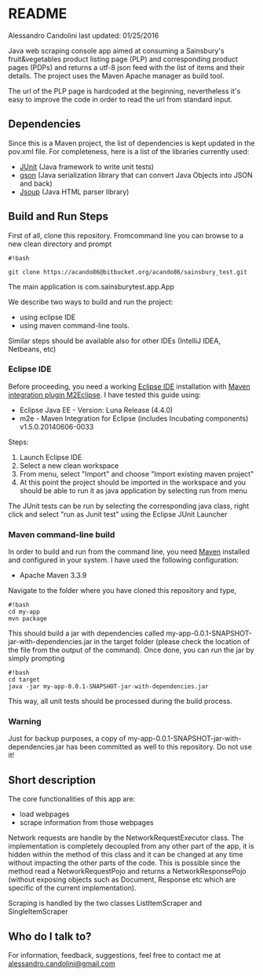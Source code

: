# README #

Alessandro Candolini
last updated: 01/25/2016

Java web scraping console app aimed at consuming a Sainsbury's fruit&vegetables product listing page (PLP) and corresponding product pages (PDPs) and returns a utf-8 json feed with the list of items and their details. The project uses the Maven Apache manager as build tool.

The url of the PLP page is hardcoded at the beginning, nevertheless it's easy to improve the code in order to read the url from standard input.

## Dependencies ##

Since this is a Maven project, the list of dependencies is kept updated in the pov.xml file. 
For completeness, here is a list of the libraries currently used:

* [JUnit](http://junit.org/) (Java framework to write unit tests)
* [gson](https://github.com/google/gson)  (Java serialization library that can convert Java Objects into JSON and back)
* [Jsoup](http://jsoup.org/)  (Java HTML parser library)

## Build and Run Steps ##

First of all, clone this repository.
Fromcommand line you can browse to a new clean directory and prompt

```
#!bash

git clone https://acando86@bitbucket.org/acando86/sainsbury_test.git
```

The main application is com.sainsburytest.app.App

We describe two ways to build and run the project:

* using eclipse IDE
* using maven command-line tools.

Similar steps should be available also for other IDEs (IntelliJ IDEA, Netbeans, etc)

### Eclipse IDE ###

Before proceeding, you need a working [Eclipse IDE](https://eclipse.org/) installation with [Maven integration plugin M2Eclipse](http://www.eclipse.org/m2e/Maven). I have tested this guide using:

* Eclipse Java EE - Version: Luna Release (4.4.0)
* m2e - Maven Integration for Eclipse (includes Incubating components)	v1.5.0.20140606-0033

Steps:

1. Launch Eclipse IDE
1. Select a new clean workspace
1. From menu, select "Import" and choose "Import existing maven project"
1. At this point the project should be imported in the workspace and you should be able to run it as java application by selecting run from menu 

The JUnit tests can be run by selecting the corresponding java class, right click and select "run as Junit test" using the Eclipse JUnit Launcher 

### Maven command-line build ###

In order to build and run from the command line, you need [Maven](https://maven.apache.org/) installed and configured in your system.
I have used the following configuration:

* Apache Maven 3.3.9 

Navigate to the folder where you have cloned this repository and type, 
```
#!bash
cd my-app
mvn package
```

This should build a jar with dependencies called my-app-0.0.1-SNAPSHOT-jar-with-dependencies.jar in the target folder (please check the location of the file from the output of the command). 
Once done, you can run the jar by simply prompting 
```
#!bash
cd target
java -jar my-app-0.0.1-SNAPSHOT-jar-with-dependencies.jar

```

This way, all unit tests should be processed during the build process. 


### Warning ###

Just for backup purposes, a copy of my-app-0.0.1-SNAPSHOT-jar-with-dependencies.jar has been committed as well to this repository. Do not use it! 

## Short description ##

The core functionalities of this app are:

* load webpages
* scrape information from those webpages

Network requests are handle by the NetworkRequestExecutor class. 
The implementation is completely decoupled from any other part of the app, it is hidden within the method of this class and it can be changed at any time without impacting the other parts of the code.
This is possible since the method read a NetworkRequestPojo and returns a NetworkResponsePojo (without exposing objects such as Document, Response etc which are specific of the current implementation). 

Scraping is handled by the two classes ListItemScraper and SingleItemScraper


## Who do I talk to? ##

For information, feedback, suggestions, feel free to contact me at alessandro.candolini@gmail.com